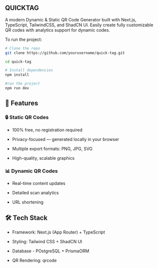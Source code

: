 ## QUICKTAG

A modern Dynamic & Static QR Code Generator built with Next.js, TypeScript, TailwindCSS, and ShadCN UI.
Easily create fully customizable QR codes with analytics support for dynamic codes.

To run the project:

```bash
# Clone the repo
git clone https://github.com/yourusername/quick-tag.git

cd quick-tag

# Install dependencies
npm install

#run the project
npm run dev
```

## 🚀 Features

### 🔒 Static QR Codes

- 100% free, no registration required

- Privacy-focused — generated locally in your browser

- Multiple export formats: PNG, JPG, SVG

- High-quality, scalable graphics

### 📊 Dynamic QR Codes

- Real-time content updates

- Detailed scan analytics

- URL shortening 


## 🛠️ Tech Stack

- Framework: Next.js (App Router) + TypeScript

- Styling: Tailwind CSS + ShadCN UI

- Database - POstgreSQL + PrismaORM

- QR Rendering: qrcode
